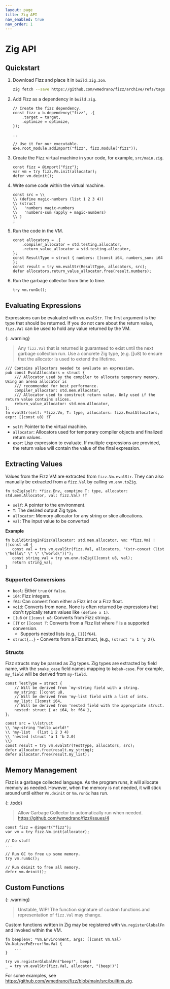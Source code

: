 ```yaml
---
layout: page
title: Zig API
nav_enabled: true
nav_order: 1
---
```


# Zig API

## Quickstart

1. Download Fizz and place it in `build.zig.zon`.
   ```sh
   zig fetch --save https://github.com/wmedrano/fizz/archive/refs/tags/v0.1.1.tar.gz
   ```
1. Add Fizz as a dependency in `build.zig`.
   ```zig
   // Create the fizz dependency.
   const fizz = b.dependency("fizz", .{
	   .target = target,
	   .optimize = optimize,
   });

   ..

   // Use it for our executable.
   exe.root_module.addImport("fizz", fizz.module("fizz"));
   ```
1. Create the Fizz virtual machine in your code, for example, `src/main.zig`.
	```zig
	const fizz = @import("fizz");
	var vm = try fizz.Vm.init(allocator);
	defer vm.deinit();
	```
1. Write some code within the virtual machine.
   ```zig
   const src = \\
   \\ (define magic-numbers (list 1 2 3 4))
   \\ (struct
   \\   'numbers magic-numbers
   \\   'numbers-sum (apply + magic-numbers)
   \\ )
   ;
   ```
1. Run the code in the VM.
   ```zig
   const allocators = .{
	   .compiler_allocator = std.testing.allocator,
	   .return_value_allocator = std.testing.allocator,
   };
   const ResultType = struct { numbers: []const i64, numbers_sum: i64 };
   const result = try vm.evalStr(ResultType, allocators, src);
   defer allocators.return_value_allocator.free(result.numbers);
   ```
1. Run the garbage collector from time to time.
   ```zig
   try vm.runGc();
   ```

## Evaluating Expressions

Expressions can be evaluated with `vm.evalStr`. The first argument is the type
that should be returned. If you do not care about the return value, `fizz.Val`
can be used to hold any value returned by the VM.

{: .warning}
> Any `fizz.Val` that is returned is guaranteed to exist until the next garbage
> collection run. Use a concrete Zig type, (e.g. []u8) to ensure that the
> allocator is used to extend the lifetime.

```zig
/// Contains allocators needed to evaluate an expression.
pub const EvalAllocators = struct {
    /// Allocator used by the compiler to allocate temporary memory. Using an arena allocator is
    /// recommended for best performance.
    compiler_allocator: std.mem.Allocator,
    /// Allocator used to construct return value. Only used if the return value contains slices.
    return_value_allocator: std.mem.Allocator,
};
fn evalStr(self: *fizz.Vm, T: type, allocators: fizz.EvalAllocators, expr: []const u8) !T
```

- `self`: Pointer to the virtual machine.
- `allocator`: Allocators used for temporary compiler objects and finalized
  return values.
- `expr`: Lisp expression to evaluate. If multiple expressions are provided, the
  return value will contain the value of the final expression.


## Extracting Values

Values from the Fizz VM are extracted from `fizz.Vm.evalStr`. They can also manually
be extracted from a `fizz.Val` by calling `vm.env.toZig`.

```zig
fn toZig(self: *fizz.Env, comptime T: type, allocator: std.mem.Allocator, val: fizz.Val) !T
```

- `self`: A pointer to the environment.
- `T`: The desired output Zig type.
- `allocator`: Memory allocator for any string or slice allocations.
- `val`: The input value to be converted

**Example**

```zig
fn buildStringInFizz(allocator: std.mem.allocator, vm: *fizz.Vm) ![]const u8 {
   const val = try vm.evalStr(fizz.Val, allocators, "(str-concat (list \"hello\" \" \" \"world\"))");
   const string_val = try vm.env.toZig([]const u8, val);
   return string_val;
}
```


### Supported Conversions

- `bool`: Either `true` or `false`.
- `i64`: Fizz integers.
- `f64`: Can convert from either a Fizz int or a Fizz float.
- `void`: Converts from none. None is often returned by expressions that don't
  typically return values like `(define x 1)`.
- `[]u8` or `[]const u8`: Converts from Fizz strings.
- `[]T` or `[]const T`: Converts from a Fizz list where `T` is a supported conversion.
  - Supports nested lists (e.g., `[][]f64`).
- `struct{..}` - Converts from a Fizz struct, (e.g., `(struct 'x 1 'y 2)`).

### Structs

Fizz structs may be parsed as Zig types. Zig types are extracted by field name,
with the `snake_case` field names mapping to `kebab-case`. For example,
`my_field` will be derived from `my-field.`

```zig
const TestType = struct {
    // Will be derived from `my-string field with a string.
    my_string: []const u8,
	// Will be derived from 'my-list field with a list of ints.
    my_list: []const i64,
	// Will be derived from 'nested field with the appropriate struct.
    nested: struct { a: i64, b: f64 },
};

const src = \\(struct
\\ 'my-string "hello world!"
\\ 'my-list   (list 1 2 3 4)
\\ 'nested (struct 'a 1 'b 2.0)
\\)
const result = try vm.evalStr(TestType, allocators, src);
defer allocator.free(result.my_string);
defer allocator.free(result.my_list);
```

## Memory Management

Fizz is a garbage collected language. As the program runs, it will allocate
memory as needed. However, when the memory is not needed, it will stick around
until either `Vm.deinit` or `Vm.runGc` has run.

{: .todo}
> Allow Garbage Collector to automatically run when needed.
> <https://github.com/wmedrano/fizz/issues/4>

```zig
const fizz = @import("fizz");
var vm = try fizz.Vm.init(allocator);

// Do stuff
...

// Run GC to free up some memory.
try vm.runGc();

// Run deinit to free all memory.
defer vm.deinit();
```


## Custom Functions

{: .warning}
> Unstable, WIP! The function signature of custom functions and representation
> of `fizz.Val` may change.

Custom functions written in Zig may be registered with `Vm.registerGlobalFn` and
invoked within the VM.


```zig
fn beep(env: *Vm.Environment, args: []const Vm.Val) Vm.NativeFnError!Vm.Val {
	...
}

try vm.registerGlobalFn("beep!", beep)
_ = try vm.evalStr(fizz.Val, allocator, "(beep!)")
```

For some examples, see
<https://github.com/wmedrano/fizz/blob/main/src/builtins.zig>.
